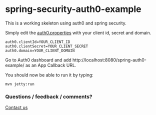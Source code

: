 spring-security-auth0-example
=====================

This is a working skeleton using auth0 and spring security.

Simply edit the [auth0.properties](src/main/resources/auth0.properties) with your client id, secret and domain.

```Shell
auth0.clientId=YOUR_CLIENT_ID
auth0.clientSecret=YOUR_CLIENT_SECRET
auth0.domain=YOUR_CLIENT_DOMAIN
```

Go to Auth0 dashboard and add http://localhost:8080/spring-auth0-example/ as an App Callback URL.

You should now be able to run it by typing:

```Shell
mvn jetty:run
```

### Questions / feedback / comments?
[Contact us](http://www.nextprot.org/contact/us)
